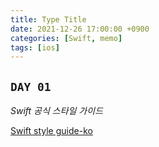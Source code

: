 ```yaml
---
title: Type Title
date: 2021-12-26 17:00:00 +0900
categories: [Swift, memo]
tags: [ios]
---
```


## `DAY 01`

*Swift 공식 스타일 가이드*

[Swift style guide-ko](https://github.com/swift-kr/swift-style-guide-raywenderlich/blob/master/ko_style_guide.md)

